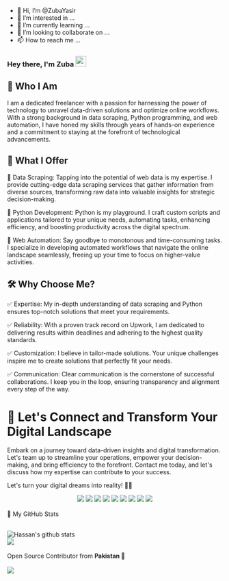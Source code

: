 - 👋 Hi, I’m @ZubaYasir
- 👀 I’m interested in ...
- 🌱 I’m currently learning ...
- 💞️ I’m looking to collaborate on ...
- 📫 How to reach me ...

<!---
ZubaYasir/ZubaYasir is a ✨ special ✨ repository because its `README.md` (this file) appears on your GitHub profile.
You can click the Preview link to take a look at your changes.
--->

### Hey there, I'm  Zuba <img src="https://media.giphy.com/media/hvRJCLFzcasrR4ia7z/giphy.gif" height="25px" width="25px">

## 🚀 Who I Am

I am a dedicated freelancer with a passion for harnessing the power of technology to unravel data-driven solutions and optimize online workflows. With a strong background in data scraping, Python programming, and web automation, I have honed my skills through years of hands-on experience and a commitment to staying at the forefront of technological advancements.

## 💼 What I Offer

🔹 Data Scraping: Tapping into the potential of web data is my expertise. I provide cutting-edge data scraping services that gather information from diverse sources, transforming raw data into valuable insights for strategic decision-making.

🔹 Python Development: Python is my playground. I craft custom scripts and applications tailored to your unique needs, automating tasks, enhancing efficiency, and boosting productivity across the digital spectrum.

🔹 Web Automation: Say goodbye to monotonous and time-consuming tasks. I specialize in developing automated workflows that navigate the online landscape seamlessly, freeing up your time to focus on higher-value activities.

## 🛠️ Why Choose Me?

✅ Expertise: My in-depth understanding of data scraping and Python ensures top-notch solutions that meet your requirements.

✅ Reliability: With a proven track record on Upwork, I am dedicated to delivering results within deadlines and adhering to the highest quality standards.

✅ Customization: I believe in tailor-made solutions. Your unique challenges inspire me to create solutions that perfectly fit your needs.

✅ Communication: Clear communication is the cornerstone of successful collaborations. I keep you in the loop, ensuring transparency and alignment every step of the way.

# 🌟 Let's Connect and Transform Your Digital Landscape

Embark on a journey toward data-driven insights and digital transformation. Let's team up to streamline your operations, empower your decision-making, and bring efficiency to the forefront. Contact me today, and let's discuss how my expertise can contribute to your success.

Let's turn your digital dreams into reality! 🚀🔗
<br>
<!--https://github.com/alexandresanlim/Badges4-README.md-Profile/blob/master/README.md-->
<div align="center">
    <img src="https://img.shields.io/badge/Python-FFD43B?style=for-the-badge&logo=python&logoColor=darkgreen" />
    <img src="https://img.shields.io/badge/Selenium-43B02A?style=for-the-badge&logo=Selenium&logoColor=white" />
    <img src="https://img.shields.io/badge/C%2B%2B-00599C?style=for-the-badge&logo=c%2B%2B&logoColor=white" />
    <img src="https://img.shields.io/badge/C%23-239120?style=for-the-badge&logo=c-sharp&logoColor=white" />    
    <img src="https://img.shields.io/badge/Java-ED8B00?style=for-the-badge&logo=java&logoColor=white" />    
    <img src="https://img.shields.io/badge/.NET-512BD4?style=for-the-badge&logo=dotnet&logoColor=white" />
    <img src="https://img.shields.io/badge/Node.js-339933?style=for-the-badge&logo=nodedotjs&logoColor=white" />
    <img src="https://img.shields.io/badge/npm-CB3837?style=for-the-badge&logo=npm&logoColor=white" />
    <img src="https://img.shields.io/badge/Express.js-000000?style=for-the-badge&logo=express&logoColor=white" />
</div>
<br>
<summary>📝 My GitHub Stats</summary>
<br>

![Hassan's github stats](https://github-readme-stats.vercel.app/api?username=evilgenius786&theme=gotham&show_icons=true&include_all_commits=true&)
<br>
<img align="center"  src="https://github-readme-stats.vercel.app/api/top-langs/?username=evilgenius786&layout=compact&theme=gotham&count_private=true&include_all_commits=true" />
<br><br>
Open Source Contributor from <b>Pakistan<b> 💚
    <br><br>
![](https://visitor-badge.glitch.me/badge?page_id=evilgenius786.evilgenius786)
<br>
